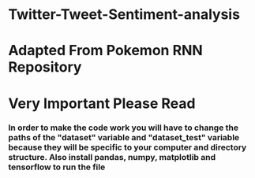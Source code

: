 # Twitter-Tweet-Sentiment-analysis

# Adapted From Pokemon RNN Repository


# Very Important Please Read
### In order to make the code work you will have to change the paths of the "dataset" variable and "dataset_test" variable because they will be specific to your computer and directory structure. Also install pandas, numpy, matplotlib and tensorflow to run the file 

